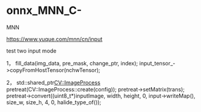 # onnx_MNN_C-
MNN  

https://www.yuque.com/mnn/cn/input

test two input mode 

1，
fill_data(img_data, pre_mask, change_ptr, index);
input_tensor_->copyFromHostTensor(nchwTensor);

2，
std::shared_ptr<CV::ImageProcess> pretreat(CV::ImageProcess::create(config));
pretreat->setMatrix(trans);
pretreat->convert((uint8_t*)inputImage, width, height, 0, input->writeMap<float>(), size_w, size_h, 4, 0, halide_type_of<float>());

